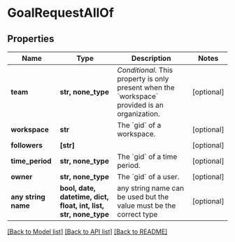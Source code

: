 # GoalRequestAllOf


## Properties
Name | Type | Description | Notes
------------ | ------------- | ------------- | -------------
**team** | **str, none_type** | *Conditional*. This property is only present when the &#x60;workspace&#x60; provided is an organization. | [optional] 
**workspace** | **str** | The &#x60;gid&#x60; of a workspace. | [optional] 
**followers** | **[str]** |  | [optional] 
**time_period** | **str, none_type** | The &#x60;gid&#x60; of a time period. | [optional] 
**owner** | **str, none_type** | The &#x60;gid&#x60; of a user. | [optional] 
**any string name** | **bool, date, datetime, dict, float, int, list, str, none_type** | any string name can be used but the value must be the correct type | [optional]

[[Back to Model list]](../README.md#documentation-for-models) [[Back to API list]](../README.md#documentation-for-api-endpoints) [[Back to README]](../README.md)


